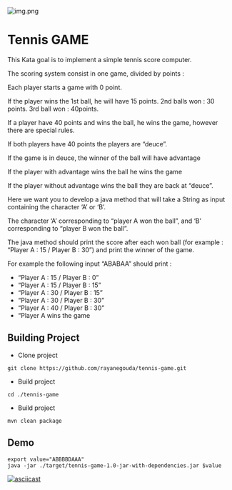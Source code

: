![img.png](img.png)
# Tennis GAME

This Kata goal is to implement a simple tennis score computer.

The scoring system consist in one game, divided by points :

Each player starts a game with 0 point.

If the player wins the 1st ball, he will have 15 points. 2nd balls won : 30 points. 3rd ball won : 40points.

If a player have 40 points and wins the ball, he wins the game, however there are special rules.

If both players have 40 points the players are “deuce”.

If the game is in deuce, the winner of the ball will have advantage

If the player with advantage wins the ball he wins the game

If the player without advantage wins the ball they are back at “deuce”.

Here we want you to develop a java method that will take a String as input containing the character ‘A’ or ‘B’.

The character ‘A’ corresponding to “player A won the ball”, and ‘B’ corresponding to “player B won the ball”.

The java method should print the score after each won ball (for example : “Player A : 15 / Player B : 30”) and print the winner
of the game.

For example the following input “ABABAA” should print :

- “Player A : 15 / Player B : 0”
- “Player A : 15 / Player B : 15”
- “Player A : 30 / Player B : 15”
- “Player A : 30 / Player B : 30”
- “Player A : 40 / Player B : 30”
- “Player A wins the game

## Building Project

* Clone project

```shell
git clone https://github.com/rayanegouda/tennis-game.git
```

* Build project

```shell
cd ./tennis-game
```

* Build project

```shell
mvn clean package
```

## Demo

```shell
export value="ABBBBDAAA"
java -jar ./target/tennis-game-1.0-jar-with-dependencies.jar $value
```

[![asciicast](https://asciinema.org/a/x8QqaNZ5Abkb13W6K70pYqVMV.svg)](https://asciinema.org/a/x8QqaNZ5Abkb13W6K70pYqVMV)


